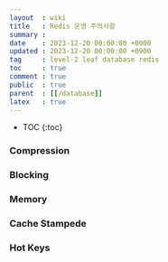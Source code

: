 ```yaml
---
layout  : wiki
title   : Redis 운영 주의사항
summary :
date    : 2023-12-20 00:00:00 +0900
updated : 2023-12-20 00:00:00 +0900
tag     : level-2 leaf database redis
toc     : true
comment : true
public  : true
parent  : [[/database]]
latex   : true
---
```

* TOC
{:toc}

### Compression

### Blocking

### Memory

### Cache Stampede

### Hot Keys